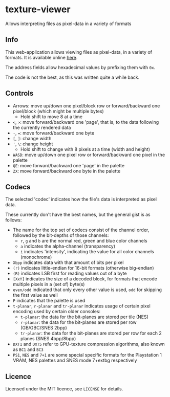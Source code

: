 # texture-viewer
Allows interpreting files as pixel-data in a variety of formats

## Info

This web-application allows viewing files as pixel-data, in a variety of formats.
It is available online [here](https://elzo-d.github.io/texture-viewer/).

The address fields allow hexadecimal values by prefixing them with `0x`.

The code is not the best, as this was written quite a while back.

## Controls

- Arrows: move up/down one pixel/block row or forward/backward one pixel/block (which might be multiple bytes)
  - Hold shift to move 8 at a time
- `<`, `>`: move forward/backward one 'page', that is, to the data following the currently rendered data
- `-`, `=`: move forward/backward one byte
- `[`, `]`: change width
- `'`, `\`: change height
  - Hold shift to change with 8 pixels at a time (width and height)
- `WASD`: move up/down one pixel row or forward/backward one pixel in the palette
- `QE`: move forward/backward one 'page' in the palette
- `ZX`: move forward/backward one byte in the palette

## Codecs

The selected 'codec' indicates how the file's data is interpreted as pixel data.

These currently don't have the best names, but the general gist is as follows:
- The name for the top set of codecs consist of the channel order, followed by the bit-depths of those channels:
  - `r`, `g` and `b` are the normal red, green and blue color channels
  - `a` indicates the alpha-channel (transparency)
  - `i` indicates 'intensity', indicating the value for all color channels (monochrome)
- `Xbpp` indicates data with that amount of bits per pixel
- `(r)` indicates little-endian for 16-bit formats (otherwise big-endian)
- `(R)` indicates LSB first for reading values out of a byte
- `[XxY]` indicates the size of a decoded block, for formats that encode multiple pixels in a (set of) byte(s)
- `even/odd` indicated that only every other value is used, `odd` for skipping the first value as well
- `P` indicates that the palette is used
- `t-planar`, `r-planar` and `tr-planar` indicates usage of certain pixel encoding used by certain older consoles:
  - `t-planar`: the data for the bit-planes are stored per tile (NES)
  - `r-planar`: the data for the bit-planes are stored per row (GB/GBC/SNES 2bpp)
  - `tr-planar`: the data for the bit-planes are stored per row for each 2 planes (SNES 4bpp/8bpp)
- `DXT1` and `DXT5` refer to GPU-texture compression algorithms, also known as `BC1` and `BC3`
- `PS1`, `NES` and `7+1` are some special specific formats for the Playstation 1 VRAM, NES palettes and SNES mode 7+extbg respectively

## Licence

Licensed under the MIT licence, see `LICENSE` for details.
